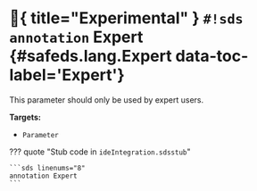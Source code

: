# :test_tube:{ title="Experimental" } `#!sds annotation` Expert {#safeds.lang.Expert data-toc-label='Expert'}

This parameter should only be used by expert users.

**Targets:**

- `Parameter`

??? quote "Stub code in `ideIntegration.sdsstub`"

    ```sds linenums="8"
    annotation Expert
    ```
